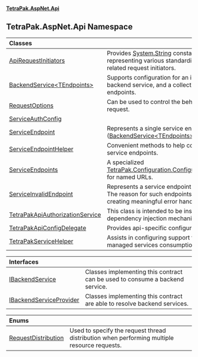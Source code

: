 #### [TetraPak.AspNet.Api](index.md 'index')
## TetraPak.AspNet.Api Namespace

| Classes | |
| :--- | :--- |
| [ApiRequestInitiators](TetraPak_AspNet_Api_ApiRequestInitiators.md 'TetraPak.AspNet.Api.ApiRequestInitiators') | Provides [System.String](https://docs.microsoft.com/en-us/dotnet/api/System.String 'System.String') constants representing various standardised API related request initiators.<br/> |
| [BackendService&lt;TEndpoints&gt;](TetraPak_AspNet_Api_BackendService_TEndpoints_.md 'TetraPak.AspNet.Api.BackendService&lt;TEndpoints&gt;') | Supports configuration for an individual backend service, and a collection of service endpoints. <br/> |
| [RequestOptions](TetraPak_AspNet_Api_RequestOptions.md 'TetraPak.AspNet.Api.RequestOptions') | Can be used to control the behavior of a request. <br/> |
| [ServiceAuthConfig](TetraPak_AspNet_Api_ServiceAuthConfig.md 'TetraPak.AspNet.Api.ServiceAuthConfig') |  |
| [ServiceEndpoint](TetraPak_AspNet_Api_ServiceEndpoint.md 'TetraPak.AspNet.Api.ServiceEndpoint') | Represents a single service endpoint ([BackendService&lt;TEndpoints&gt;](TetraPak_AspNet_Api_BackendService_TEndpoints_.md 'TetraPak.AspNet.Api.BackendService&lt;TEndpoints&gt;')).<br/> |
| [ServiceEndpointHelper](TetraPak_AspNet_Api_ServiceEndpointHelper.md 'TetraPak.AspNet.Api.ServiceEndpointHelper') | Convenient methods to help consuming service endpoints.  <br/> |
| [ServiceEndpoints](TetraPak_AspNet_Api_ServiceEndpoints.md 'TetraPak.AspNet.Api.ServiceEndpoints') | A specialized [TetraPak.Configuration.ConfigurationSection](https://docs.microsoft.com/en-us/dotnet/api/TetraPak.Configuration.ConfigurationSection 'TetraPak.Configuration.ConfigurationSection') for named URLs.<br/> |
| [ServiceInvalidEndpoint](TetraPak_AspNet_Api_ServiceInvalidEndpoint.md 'TetraPak.AspNet.Api.ServiceInvalidEndpoint') | Represents a service endpoint with issues.<br/>The reason for such endpoints is to assist in creating meaningful error handling.<br/> |
| [TetraPakApiAuthorizationService](TetraPak_AspNet_Api_TetraPakApiAuthorizationService.md 'TetraPak.AspNet.Api.TetraPakApiAuthorizationService') | This class is intended to be instantiated via a dependency injection mechanism. <br/> |
| [TetraPakApiConfigDelegate](TetraPak_AspNet_Api_TetraPakApiConfigDelegate.md 'TetraPak.AspNet.Api.TetraPakApiConfigDelegate') | Provides api-specific configuration support.   <br/> |
| [TetraPakServiceHelper](TetraPak_AspNet_Api_TetraPakServiceHelper.md 'TetraPak.AspNet.Api.TetraPakServiceHelper') | Assists in configuring support for Tetra Pak managed services consumption.<br/> |

| Interfaces | |
| :--- | :--- |
| [IBackendService](TetraPak_AspNet_Api_IBackendService.md 'TetraPak.AspNet.Api.IBackendService') | Classes implementing this contract can be used to consume a backend service. <br/> |
| [IBackendServiceProvider](TetraPak_AspNet_Api_IBackendServiceProvider.md 'TetraPak.AspNet.Api.IBackendServiceProvider') | Classes implementing this contract are able to resolve backend services.<br/> |

| Enums | |
| :--- | :--- |
| [RequestDistribution](TetraPak_AspNet_Api_RequestDistribution.md 'TetraPak.AspNet.Api.RequestDistribution') | Used to specify the request thread distribution when performing multiple resource requests.<br/> |
